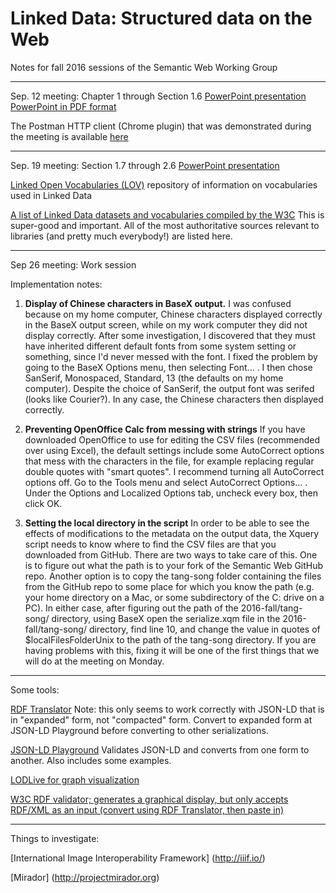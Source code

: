 # Linked Data: Structured data on the Web
Notes for fall 2016 sessions of the Semantic Web Working Group

---
Sep. 12 meeting: Chapter 1 through Section 1.6
[PowerPoint presentation](linked-data-ch1.pptx)   [PowerPoint in PDF format](linked-data-ch1.pdf)

The Postman HTTP client (Chrome plugin) that was demonstrated during the meeting is available [here](https://chrome.google.com/webstore/detail/postman/fhbjgbiflinjbdggehcddcbncdddomop?hl=en)

---
Sep. 19 meeting: Section 1.7 through 2.6
[PowerPoint presentation](Chapters_1_7-2_6.pdf)

[Linked Open Vocabularies (LOV)](http://lov.okfn.org/dataset/lov/) repository of information on vocabularies used in Linked Data

[A list of Linked Data datasets and vocabularies compiled by the W3C](http://www.w3.org/2005/Incubator/lld/XGR-lld-vocabdataset/) This is super-good and important.  All of the most authoritative sources relevant to libraries (and pretty much everybody!) are listed here.

---
<a name="wsession"></a>Sep 26 meeting: Work session

Implementation notes:

1. **Display of Chinese characters in BaseX output.**  I was confused because on my home computer, Chinese characters displayed correctly in the BaseX output screen, while on my work computer they did not display correctly.  After some investigation, I discovered that they must have inherited different default fonts from some system setting or something, since I'd never messed with the font.  I fixed the problem by going to the BaseX Options menu, then selecting Font... .  I then chose SanSerif, Monospaced, Standard, 13 (the defaults on my home computer).  Despite the choice of SanSerif, the output font was serifed (looks like Courier?).  In any case, the Chinese characters then displayed correctly.

2. **Preventing OpenOffice Calc from messing with strings** If you have downloaded OpenOffice to use for editing the CSV files (recommended over using Excel), the default settings include some AutoCorrect options that mess with the characters in the file, for example replacing regular double quotes with "smart quotes".  I recommend turning all AutoCorrect options off.  Go to the Tools menu and select AutoCorrect Options... .  Under the Options and Localized Options tab, uncheck every box, then click OK.  

3. **Setting the local directory in the script** In order to be able to see the effects of modifications to the metadata on the output data, the Xquery script needs to know where to find the CSV files are that you downloaded from GitHub.  There are two ways to take care of this.  One is to figure out what the path is to your fork of the Semantic Web GitHub repo.  Another option is to copy the tang-song folder containing the files from the GitHub repo to some place for which you know the path (e.g. your home directory on a Mac, or some subdirectory of the C: drive on a PC).  In either case, after figuring out the path of the 2016-fall/tang-song/ directory, using BaseX open the serialize.xqm file in the 2016-fall/tang-song/ directory, find line 10, and change the value in quotes of $localFilesFolderUnix to the path of the tang-song directory.  If you are having problems with this, fixing it will be one of the first things that we will do at the meeting on Monday.

---
Some tools:

[RDF Translator](http://rdf-translator.appspot.com/) Note: this only seems to work correctly with JSON-LD that is in "expanded" form, not "compacted" form. Convert to expanded form at JSON-LD Playground before converting to other serializations.

[JSON-LD Playground](http://json-ld.org/playground/) Validates JSON-LD and converts from one form to another.  Also includes some examples.

[LODLive for graph visualization](http://en.lodlive.it/)

[W3C RDF validator; generates a graphical display, but only accepts RDF/XML as an input (convert using RDF Translator, then paste in)](https://www.w3.org/RDF/Validator/)

---
Things to investigate:

[International Image Interoperability Framework] (http://iiif.io/)

[Mirador] (http://projectmirador.org)

